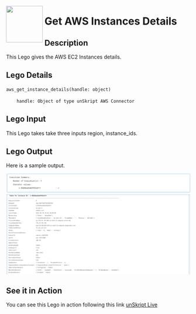 [<img align="left" src="https://unskript.com/assets/favicon.png" width="100" height="100" style="padding-right: 5px">](https://unskript.com/assets/favicon.png) 
<h1>Get AWS Instances Details </h1>

## Description
This Lego gives the AWS EC2 Instances details.


## Lego Details

    aws_get_instance_details(handle: object)

        handle: Object of type unSkript AWS Connector

## Lego Input
This Lego takes take three inputs region, instance_ids.

## Lego Output
Here is a sample output.

<img src="./1.png">
<img src="./2.png">



## See it in Action

You can see this Lego in action following this link [unSkript Live](https://us.app.unskript.io)